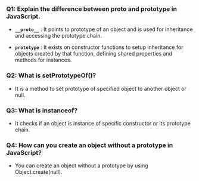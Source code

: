 ### Q1: Explain the difference between **proto** and prototype in JavaScript.

- **`__proto__`** : It points to prototype of an object and is used for inheritance and accessing the prototype chain.

- **`prototype`** : It exists on constructor functions to setup inheritance for objects created by that function, defining shared properties and methods for instances.

### Q2: What is setPrototypeOf()?

- It is a method to set prototype of specified object to another object or null.

### Q3: What is instanceof?

- It checks if an object is instance of specific constructor or its prototype chain.

### Q4: How can you create an object without a prototype in JavaScript?

- You can create an object without a prototype by using Object.create(null).
